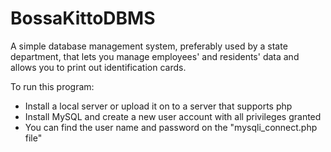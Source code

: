 # BossaKittoDBMS
A simple database management system, preferably used by a state department, that lets you manage employees' and residents' data and allows you to print out identification cards.

To run this program:
  - Install a local server or upload it on to a server that supports php
  - Install MySQL and create a new user account with all privileges granted
  - You can find the user name and password on the "mysqli_connect.php file"

